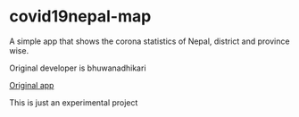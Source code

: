 # covid19nepal-map
A simple app that shows the corona statistics of Nepal, district and province wise. 

Original developer is bhuwanadhikari 

[Original app](https://covidmapnepal.web.app/)

This is just an experimental project
